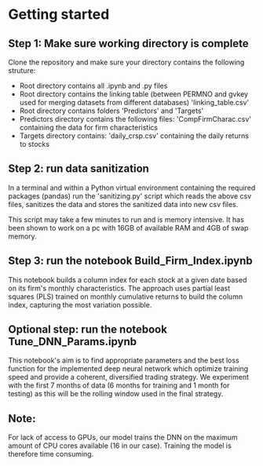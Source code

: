 # Getting started

## Step 1: Make sure working directory is complete

Clone the repository and make sure your directory contains the following struture:
 - Root directory contains all .ipynb and .py files
 - Root directory contains the linking table (between PERMNO and gvkey used for merging datasets from different databases) 'linking_table.csv'
 - Root directory contains folders 'Predictors' and 'Targets'
 - Predictors directory contains the following files: 'CompFirmCharac.csv' containing the data for firm characteristics 
 - Targets directory contains: 'daily_crsp.csv' containing the daily returns to stocks


## Step 2: run data sanitization 

In a terminal and within a Python virtual environment containing the required packages (pandas) run the 'sanitizing.py' script which reads the above csv files, sanitizes the data and stores the sanitized data into new csv files. 

This script may take a few minutes to run and is memory intensive. It has been shown to work on a pc with 16GB of available RAM and 4GB of swap memory. 

## Step 3: run the notebook Build_Firm_Index.ipynb 

This notebook builds a column index for each stock at a given date based on its firm's monthly characteristics. The approach uses partial least squares (PLS) trained on monthly cumulative returns to build the column index, capturing the most variation possible. 

## Optional step: run the notebook Tune_DNN_Params.ipynb

This notebook's aim is to find appropriate parameters and the best loss function for the implemented deep neural network which optimize training speed and provide a coherent, diversified trading strategy. We experiment with the first 7 months of data (6 months for training and 1 month for testing) as this will be the rolling window used in the final strategy.

## Note:

For lack of access to GPUs, our model trains the DNN on the maximum amount of CPU cores available (16 in our case). Training the model is therefore time consuming. 
